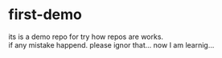 # first-demo
its is a demo repo for try how repos are works.<br/>if any mistake happend. please ignor that...
now I am learnig...